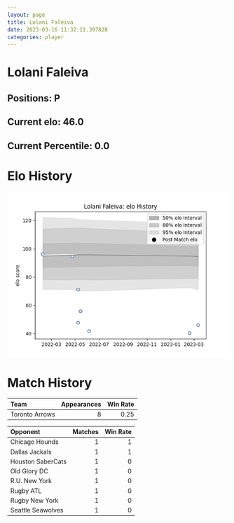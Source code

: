 ```yaml
---  
layout: page  
title: Lolani Faleiva  
date: 2023-03-16 11:32:11.397828  
categories: player  
---
```

# Lolani Faleiva

## Positions: P

## Current elo: 46.0

## Current Percentile: 0.0

# Elo History


![elo history](history_LolaniFaleiva.png)
# Match History


| Team           |   Appearances |   Win Rate |
|:---------------|--------------:|-----------:|
| Toronto Arrows |             8 |       0.25 |

| Opponent          |   Matches |   Win Rate |
|:------------------|----------:|-----------:|
| Chicago Hounds    |         1 |          1 |
| Dallas Jackals    |         1 |          1 |
| Houston SaberCats |         1 |          0 |
| Old Glory DC      |         1 |          0 |
| R.U. New York     |         1 |          0 |
| Rugby ATL         |         1 |          0 |
| Rugby New York    |         1 |          0 |
| Seattle Seawolves |         1 |          0 |